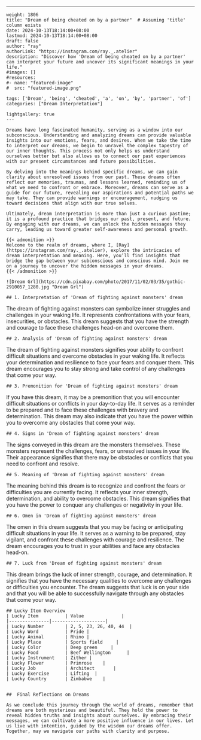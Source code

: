 ---
    weight: 1806
    title: "Dream of being cheated on by a partner"  # Assuming 'title' column exists
    date: 2024-10-13T18:14:00+08:00
    lastmod: 2024-10-13T18:14:00+08:00
    draft: false
    author: "ray"
    authorLink: "https://instagram.com/ray._.atelier"
    description: "Discover how 'Dream of being cheated on by a partner' can interpret your future and uncover its significant meanings in your life."
    #images: []
    #resources:
    #- name: "featured-image"
    #  src: "featured-image.png"
    
    tags: ['Dream', 'being', 'cheated', 'a', 'on', 'by', 'partner', 'of']
    categories: ["Dream Interpretation"]
    
    lightgallery: true
    ---
    
    Dreams have long fascinated humanity, serving as a window into our subconscious. Understanding and analyzing dreams can provide valuable insights into our emotions, fears, and desires. When we take the time to interpret our dreams, we begin to unravel the complex tapestry of our inner thoughts. This process not only helps us understand ourselves better but also allows us to connect our past experiences with our present circumstances and future possibilities.
    
    By delving into the meanings behind specific dreams, we can gain clarity about unresolved issues from our past. These dreams often reflect our memories, traumas, and lessons learned, reminding us of what we need to confront or embrace. Moreover, dreams can serve as a guide for our future, revealing our aspirations and potential paths we may take. They can provide warnings or encouragement, nudging us toward decisions that align with our true selves.
    
    Ultimately, dream interpretation is more than just a curious pastime; it is a profound practice that bridges our past, present, and future. By engaging with our dreams, we can unlock the hidden messages they carry, leading us toward greater self-awareness and personal growth.
    
    {{< admonition >}}
    Welcome to the realm of dreams, where I, [Ray](https://instagram.com/ray._.atelier), explore the intricacies of dream interpretation and meaning. Here, you’ll find insights that bridge the gap between your subconscious and conscious mind. Join me on a journey to uncover the hidden messages in your dreams.
    {{< /admonition >}}
    
    ![Dream Grl](https://cdn.pixabay.com/photo/2017/11/02/03/35/gothic-2910057_1280.jpg "Dream Grl")
    
    ## 1. Interpretation of 'Dream of fighting against monsters' dream
    
The dream of fighting against monsters can symbolize inner struggles and challenges in your waking life. It represents confrontations with your fears, insecurities, or obstacles. This dream suggests that you have the strength and courage to face these challenges head-on and overcome them.
    
    ## 2. Analysis of 'Dream of fighting against monsters' dream
    
The dream of fighting against monsters signifies your ability to confront difficult situations and overcome obstacles in your waking life. It reflects your determination and resilience to face your fears and conquer them. This dream encourages you to stay strong and take control of any challenges that come your way.
    
    ## 3. Premonition for 'Dream of fighting against monsters' dream
    
If you have this dream, it may be a premonition that you will encounter difficult situations or conflicts in your day-to-day life. It serves as a reminder to be prepared and to face these challenges with bravery and determination. This dream may also indicate that you have the power within you to overcome any obstacles that come your way.
    
    ## 4. Signs in 'Dream of fighting against monsters' dream
    
The signs conveyed in this dream are the monsters themselves. These monsters represent the challenges, fears, or unresolved issues in your life. Their appearance signifies that there may be obstacles or conflicts that you need to confront and resolve.
    
    ## 5. Meaning of 'Dream of fighting against monsters' dream
    
The meaning behind this dream is to recognize and confront the fears or difficulties you are currently facing. It reflects your inner strength, determination, and ability to overcome obstacles. This dream signifies that you have the power to conquer any challenges or negativity in your life.
    
    ## 6. Omen in 'Dream of fighting against monsters' dream
    
The omen in this dream suggests that you may be facing or anticipating difficult situations in your life. It serves as a warning to be prepared, stay vigilant, and confront these challenges with courage and resilience. The dream encourages you to trust in your abilities and face any obstacles head-on.
    
    ## 7. Luck from 'Dream of fighting against monsters' dream
    
This dream brings the luck of inner strength, courage, and determination. It signifies that you have the necessary qualities to overcome any challenges or difficulties you encounter. The dream suggests that luck is on your side and that you will be able to successfully navigate through any obstacles that come your way.
    
    ## Lucky Item Overview
    | Lucky Item          | Value              |
    |---------------|--------------------|
    | Lucky Number        | 2, 5, 23, 26, 40, 44  |
    | Lucky Word          | Pride |
    | Lucky Animal        | Rhino |
    | Lucky Place         | Sports field     |
    | Lucky Color         | Deep green     |
    | Lucky Food          | Beef Wellington      |
    | Lucky Instrument    | Zither |
    | Lucky Flower        | Primrose    |
    | Lucky Job           | Architect       |
    | Lucky Exercise      | Lifting  |
    | Lucky Country       | Zimbabwe    |
    
    
    ##  Final Reflections on Dreams
    
    As we conclude this journey through the world of dreams, remember that dreams are both mysterious and beautiful. They hold the power to reveal hidden truths and insights about ourselves. By embracing their messages, we can cultivate a more positive influence in our lives. Let us live with intention, guided by the wisdom our dreams offer. Together, may we navigate our paths with clarity and purpose.
    